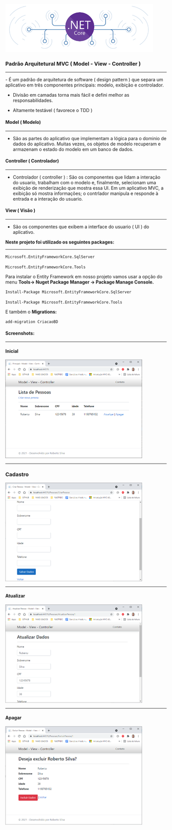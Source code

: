 <img src="https://github.com/beto-frs/ASPNET_CORE_MVC/blob/master/Model-View-Controller/wwwroot/img/img.png" alt="logo" style="zoom:60%;" />

### **Padrão Arquitetural MVC ( Model - View - Controller )**

<hr>
- É um padrão de arquitetura de software ( design pattern ) que separa um aplicativo em três componentes principais: modelo, exibição e controlador.

- Divisão em camadas torna mais fácil e defini melhor as responsabilidades.

- Altamente testável ( favorece o TDD )




#### Model ( Modelo)

------

- São as partes do aplicativo que implementam a lógica para o dominio de dados do aplicativo. Muitas vezes, os objetos de modelo recuperam e armazenam o estado do modelo em um banco de dados.



#### Controller ( Controlador)

------

- Controlador ( controller ) : São os componentes que lidam a interação do usuario, trabalham com o modelo e, finalmente, selecionam uma exibição de renderização que mostra essa UI. Em um aplicativo MVC, a exibição só mostra informações; o contrlador manipula e responde à entrada e a interação do usuario.



#### View ( Visão )

------

- São os componentes que exibem a interface do usuario ( UI ) do aplicativo.





**Neste projeto foi utilizado os seguintes packages:**

------



```
Microsoft.EntityFrameworkCore.SqlServer

Microsoft.EntityFrameworkCore.Tools
```




Para instalar o Entity Framework em nosso projeto vamos usar a opção do menu **Tools-> Nuget Package Manager ->  Package Manage Console.**

```
Install-Package Microsoft.EntityFrameworkCore.SqlServer

Install-Package Microsoft.EntityFrameworkCore.Tools
```

E também o **Migrations:**

```
add-migration CriacaoBD
```



#### Screenshots:

------

#### Inicial				 
<img src="https://github.com/beto-frs/ASPNET_CORE_MVC/blob/master/Model-View-Controller/wwwroot/img/Index.png" style="zoom:50%;" />

------

### Cadastro			
<img src="https://github.com/beto-frs/ASPNET_CORE_MVC/blob/master/Model-View-Controller/wwwroot/img/Inclusao.png" style="zoom:50%;" />

------

#### Atualizar			 
<img src="https://github.com/beto-frs/ASPNET_CORE_MVC/blob/master/Model-View-Controller/wwwroot/img/Atualizar.png" style="zoom:50%;" />

------

#### Apagar				 
<img src="https://github.com/beto-frs/ASPNET_CORE_MVC/blob/master/Model-View-Controller/wwwroot/img/Apagar.png" style="zoom:50%;" />





